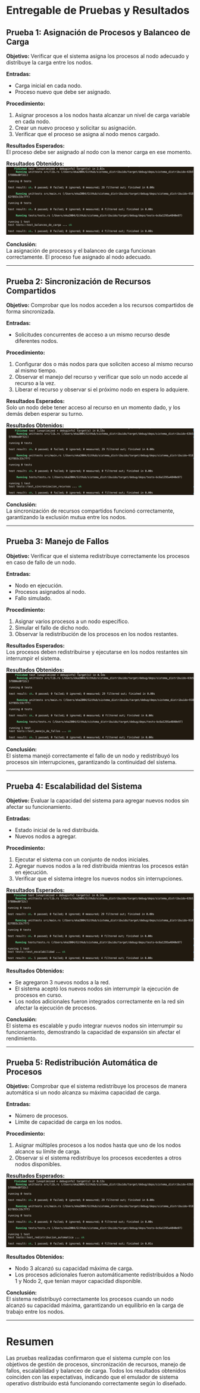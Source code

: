 # Entregable de Pruebas y Resultados

## Prueba 1: Asignación de Procesos y Balanceo de Carga

**Objetivo:** Verificar que el sistema asigna los procesos al nodo adecuado y distribuye la carga entre los nodos.

**Entradas:**
- Carga inicial en cada nodo.
- Proceso nuevo que debe ser asignado.

**Procedimiento:**
1. Asignar procesos a los nodos hasta alcanzar un nivel de carga variable en cada nodo.
2. Crear un nuevo proceso y solicitar su asignación.
3. Verificar que el proceso se asigna al nodo menos cargado.

**Resultados Esperados:**  
El proceso debe ser asignado al nodo con la menor carga en ese momento.

**Resultados Obtenidos:**  
![Prueba de Balanceo de Carga](imagenes/prueba_balanceo.png)

**Conclusión:**  
La asignación de procesos y el balanceo de carga funcionan correctamente. El proceso fue asignado al nodo adecuado.

---

## Prueba 2: Sincronización de Recursos Compartidos

**Objetivo:** Comprobar que los nodos acceden a los recursos compartidos de forma sincronizada.

**Entradas:**
- Solicitudes concurrentes de acceso a un mismo recurso desde diferentes nodos.

**Procedimiento:**
1. Configurar dos o más nodos para que soliciten acceso al mismo recurso al mismo tiempo.
2. Observar el manejo del recurso y verificar que solo un nodo accede al recurso a la vez.
3. Liberar el recurso y observar si el próximo nodo en espera lo adquiere.

**Resultados Esperados:**  
Solo un nodo debe tener acceso al recurso en un momento dado, y los demás deben esperar su turno.

**Resultados Obtenidos:**  
![Prueba de Sincronización](imagenes/Prueba_sincronizacion.png)

**Conclusión:**  
La sincronización de recursos compartidos funcionó correctamente, garantizando la exclusión mutua entre los nodos.

---

## Prueba 3: Manejo de Fallos

**Objetivo:** Verificar que el sistema redistribuye correctamente los procesos en caso de fallo de un nodo.

**Entradas:**
- Nodo en ejecución.
- Procesos asignados al nodo.
- Fallo simulado.

**Procedimiento:**
1. Asignar varios procesos a un nodo específico.
2. Simular el fallo de dicho nodo.
3. Observar la redistribución de los procesos en los nodos restantes.

**Resultados Esperados:**  
Los procesos deben redistribuirse y ejecutarse en los nodos restantes sin interrumpir el sistema.

**Resultados Obtenidos:**  
![Prueba de Manejo de Fallos](imagenes/Prueba_manejo_fallos.png)

**Conclusión:**  
El sistema manejó correctamente el fallo de un nodo y redistribuyó los procesos sin interrupciones, garantizando la continuidad del sistema.

---

## Prueba 4: Escalabilidad del Sistema

**Objetivo:** Evaluar la capacidad del sistema para agregar nuevos nodos sin afectar su funcionamiento.

**Entradas:**
- Estado inicial de la red distribuida.
- Nuevos nodos a agregar.

**Procedimiento:**
1. Ejecutar el sistema con un conjunto de nodos iniciales.
2. Agregar nuevos nodos a la red distribuida mientras los procesos están en ejecución.
3. Verificar que el sistema integre los nuevos nodos sin interrupciones.

**Resultados Esperados:**  
![Prueba de Escalabilidad](imagenes/Prueba_escalabilidad.png)

**Resultados Obtenidos:**  
- Se agregaron 3 nuevos nodos a la red.  
- El sistema aceptó los nuevos nodos sin interrumpir la ejecución de procesos en curso.  
- Los nodos adicionales fueron integrados correctamente en la red sin afectar la ejecución de procesos.  

**Conclusión:**  
El sistema es escalable y pudo integrar nuevos nodos sin interrumpir su funcionamiento, demostrando la capacidad de expansión sin afectar el rendimiento.

---

## Prueba 5: Redistribución Automática de Procesos

**Objetivo:** Comprobar que el sistema redistribuye los procesos de manera automática si un nodo alcanza su máxima capacidad de carga.

**Entradas:**
- Número de procesos.
- Límite de capacidad de carga en los nodos.

**Procedimiento:**
1. Asignar múltiples procesos a los nodos hasta que uno de los nodos alcance su límite de carga.
2. Observar si el sistema redistribuye los procesos excedentes a otros nodos disponibles.

**Resultados Esperados:**  
![Prueba de Redistribución Automática de Procesos](imagenes/Prueba_restribucion_automatica.png)

**Resultados Obtenidos:**  
- Nodo 3 alcanzó su capacidad máxima de carga.  
- Los procesos adicionales fueron automáticamente redistribuidos a Nodo 1 y Nodo 2, que tenían mayor capacidad disponible.  

**Conclusión:**  
El sistema redistribuyó correctamente los procesos cuando un nodo alcanzó su capacidad máxima, garantizando un equilibrio en la carga de trabajo entre los nodos.

---

# Resumen

Las pruebas realizadas confirmaron que el sistema cumple con los objetivos de gestión de procesos, sincronización de recursos, manejo de fallos, escalabilidad y balanceo de carga. Todos los resultados obtenidos coinciden con las expectativas, indicando que el emulador de sistema operativo distribuido está funcionando correctamente según lo diseñado.
